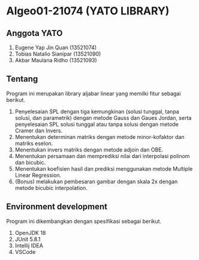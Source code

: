 # Algeo01-21074 (YATO LIBRARY)

## Anggota YATO
1. Eugene Yap Jin Quan (13521074)
2. Tobias Natalio Sianipar (13521090)
3. Akbar Maulana Ridho (13521093)

## Tentang

Program ini merupakan library aljabar linear yang memilki fitur sebagai berikut.
1. Penyelesaian SPL dengan tiga kemungkinan (solusi tunggal, tanpa solusi, dan parametrik) dengan metode Gauss dan Gaues Jordan, serta penyelesaian SPL solusi tunggal atau tanpa solusi dengan metode Cramer dan Invers.
2. Menentukan determinan matriks dengan metode minor-kofaktor dan matriks eselon.
3. Menentukan invers matriks dengan metode adjoin dan OBE.
4. Menentukan persamaan dan memprediksi nilai dari interpolasi polinom dan bicubic.
5. Menentukan koefisien hasil dan prediksi menggunakan metode Multiple Linear Regression.
6. (Bonus) melakukan pembesaran gambar dengan skala 2x dengan metode bicubic interpolation.

## Environment development

Program ini dikembangkan dengan spesifikasi sebagai berikut.
1. OpenJDK 18
2. JUnit 5.8.1
3. Intellij IDEA
4. VSCode

